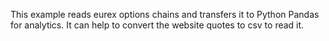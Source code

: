 This example reads eurex options chains and transfers it to Python Pandas for analytics. It can help to convert the website quotes to csv to read it.
